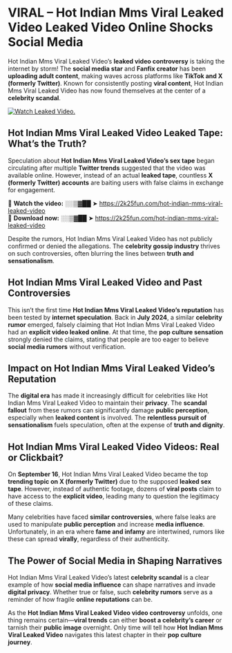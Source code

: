 # VIRAL – Hot Indian Mms Viral Leaked Video Leaked Video Online Shocks Social Media 

Hot Indian Mms Viral Leaked Video’s **leaked video controversy** is taking the internet by storm! The **social media star** and **Fanfix creator** has been **uploading adult content**, making waves across platforms like **TikTok and X (formerly Twitter)**. Known for consistently posting **viral content**, Hot Indian Mms Viral Leaked Video has now found themselves at the center of a **celebrity scandal**.  

[![Watch Leaked Video.](https://miro.medium.com/v2/resize:fit:828/format:webp/1*cilzJN44JGOrTw9NJCrNHA.gif "Watch Leaked Video")](https://2k25fun.com/hot-indian-mms-viral-leaked-video)

## **Hot Indian Mms Viral Leaked Video Leaked Tape: What’s the Truth?**  
Speculation about **Hot Indian Mms Viral Leaked Video’s sex tape** began circulating after multiple **Twitter trends** suggested that the video was available online. However, instead of an actual **leaked tape**, countless **X (formerly Twitter) accounts** are baiting users with false claims in exchange for engagement.  

🔹 **Watch the video:** ░░▒▓██ ➤ https://2k25fun.com/hot-indian-mms-viral-leaked-video  
🔹 **Download now:** ░░▒▓██ ➤ https://2k25fun.com/hot-indian-mms-viral-leaked-video  

Despite the rumors, Hot Indian Mms Viral Leaked Video has not publicly confirmed or denied the allegations. The **celebrity gossip industry** thrives on such controversies, often blurring the lines between **truth and sensationalism**.  

## **Hot Indian Mms Viral Leaked Video and Past Controversies**  
This isn’t the first time **Hot Indian Mms Viral Leaked Video’s reputation** has been tested by **internet speculation**. Back in **July 2024**, a similar **celebrity rumor** emerged, falsely claiming that Hot Indian Mms Viral Leaked Video had an **explicit video leaked online**. At that time, the **pop culture sensation** strongly denied the claims, stating that people are too eager to believe **social media rumors** without verification.  

## **Impact on Hot Indian Mms Viral Leaked Video’s Reputation**  
The **digital era** has made it increasingly difficult for celebrities like Hot Indian Mms Viral Leaked Video to maintain their **privacy**. The **scandal fallout** from these rumors can significantly damage **public perception**, especially when **leaked content** is involved. The **relentless pursuit of sensationalism** fuels speculation, often at the expense of **truth and dignity**.  

## **Hot Indian Mms Viral Leaked Video Videos: Real or Clickbait?**  
On **September 16**, Hot Indian Mms Viral Leaked Video became the top **trending topic on X (formerly Twitter)** due to the supposed **leaked sex tape**. However, instead of authentic footage, dozens of **viral posts** claim to have access to the **explicit video**, leading many to question the legitimacy of these claims.  

Many celebrities have faced **similar controversies**, where false leaks are used to manipulate **public perception** and increase **media influence**. Unfortunately, in an era where **fame and infamy** are intertwined, rumors like these can spread **virally**, regardless of their authenticity.  

## **The Power of Social Media in Shaping Narratives**  
Hot Indian Mms Viral Leaked Video’s latest **celebrity scandal** is a clear example of how **social media influence** can shape narratives and invade **digital privacy**. Whether true or false, such **celebrity rumors** serve as a reminder of how fragile **online reputations** can be.  

As the **Hot Indian Mms Viral Leaked Video video controversy** unfolds, one thing remains certain—**viral trends** can either **boost a celebrity’s career** or tarnish their **public image** overnight. Only time will tell how **Hot Indian Mms Viral Leaked Video** navigates this latest chapter in their **pop culture journey**. 